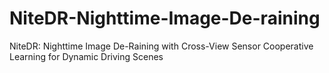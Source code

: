 # NiteDR-Nighttime-Image-De-raining
NiteDR: Nighttime Image De-Raining with Cross-View Sensor Cooperative Learning for Dynamic Driving Scenes
